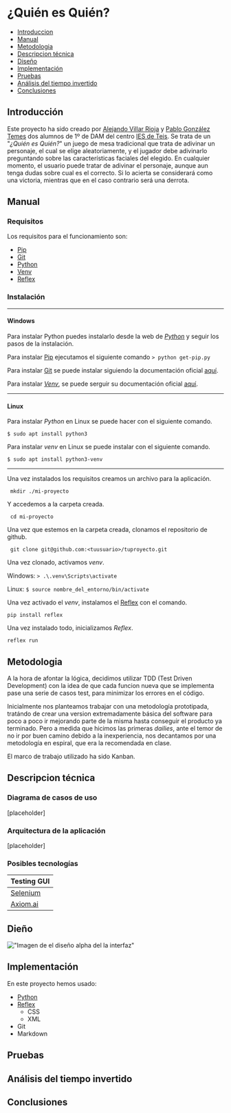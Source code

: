 # ¿Quién es Quién?


- [Introduccion](#Introduccion)
- [Manual](#manual)
- [Metodologia](#metodologia)
- [Descripcion técnica](#Descripcion-tecnica)
- [Diseño](diseño)
- [Implementación](#Implementacion)
- [Pruebas](#Pruebas)
- [Análisis del tiempo invertido](#analisis-del-tiempo-invertido)
- [Conclusiones](#Conclusiones)

## Introducción
Este proyecto ha sido creado por [<ins>Alejando Villar Rioja</ins>](https://github.com/KanekiiKat) y [<ins>Pablo González Temes</ins>](https://github.com/Pistacho14) dos alumnos de 1º de DAM del centro [<ins>IES de Teis</ins>](http://www.edu.xunta.gal/centros/iesteis/). Se trata de un "*¿Quién es Quién?*" un juego de mesa tradicional que trata de adivinar un personaje, el cual se elige aleatoriamente, y el jugador debe adivinarlo preguntando sobre las características faciales del elegido. En cualquier momento, el usuario puede tratar de adivinar el personaje, aunque aun tenga dudas sobre cual es el correcto. Si lo acierta se considerará como una victoria, mientras que en el caso contrario será una derrota.

## Manual

### Requisitos
Los requisitos para el funcionamiento son:
- [<ins>Pip</ins>](https://pypi.org/project/pip/)
- [<ins>Git</ins>](https://git-scm.com)
- [<ins>Python</ins>](https://www.python.org)
- [<ins>Venv</ins>](https://docs.python.org/es/3.8/library/venv.html)
- [<ins>Reflex</ins>](https://reflex.dev)

### Instalación
---


#### Windows

Para instalar Python puedes instalarlo desde la web de [<ins>*Python*</ins>](https://www.python.org/downloads/) y seguir los pasos de la instalación.

Para instalar [<ins>Pip</ins>](https://pypi.org/project/pip/) ejecutamos el siguiente comando `> python get-pip.py`

Para instalar [<ins>Git</ins>](https://git-scm.com) se puede instalar siguiendo la documentación oficial [<ins>aquí</ins>](https://git-scm.com/downloads/win).

Para instalar [<ins>*Venv*</ins>](https://docs.python.org/es/3.8/library/venv.html), se puede serguir su documentación oficial [<ins>aquí</ins>](https://docs.python.org/es/3.8/library/venv.html).


---
#### Linux

Para instalar *Python* en Linux se puede hacer con el siguiente comando.

`$ sudo apt install python3`

Para instalar *venv* en Linux se puede instalar con el siguiente comando.

`$ sudo apt install python3-venv`

---
Una vez instalados los requisitos creamos un archivo para la aplicación.

` mkdir ./mi-proyecto`

Y accedemos a la carpeta creada.

` cd mi-proyecto`

Una vez que estemos en la carpeta creada, clonamos el repositorio de github.

` git clone git@github.com:<tuusuario>/tuproyecto.git`

Una vez clonado, activamos *venv*. 

Windows: `> .\.venv\Scripts\activate`

Linux: `$ source nombre_del_entorno/bin/activate`

Una vez activado el *venv*, instalamos el [<ins>Reflex</ins>](https://reflex.dev) con el comando.

`pip install reflex` 

Una vez instalado todo, inicializamos *Reflex*.

`reflex run`

## Metodologia
A la hora de afontar la lógica, decidimos utilizar TDD (Test Driven Development) con la idea de que cada funcion nueva que se implementa pase una serie de casos test, para minimizar los errores en el código.

Inicialmente nos planteamos trabajar con una metodología prototipada, tratándo de crear una version extremadamente básica del software para poco a poco ir mejorando parte de la misma hasta conseguir el producto ya terminado. Pero a medida que hicimos las primeras *dailies*, ante el temor de no ir por buen camino debido a la inexperiencia, nos decantamos por una metodología en espiral, que era la recomendada en clase.

El marco de trabajo utilizado ha sido Kanban.

## Descripcion técnica
### Diagrama de casos de uso
[placeholder]
### Arquitectura de la aplicación
[placeholder]
### Posibles tecnologías
| Testing GUI        |
| ------------- |
| [<ins>Selenium</ins>](https://www.selenium.dev/)      |
| [<ins>Axiom.ai</ins>](https://axiom.ai/automate/web-ui-testing)      |

## Dieño
!["Imagen de el diseño alpha del la interfaz"](/assets/img-docs/diseño-alpha.png)

## Implementación

En este proyecto hemos usado:

- [Python](https://www.python.org)
- [Reflex](https://reflex.dev)
    - CSS
    - XML
- Git
- Markdown

## Pruebas


## Análisis del tiempo invertido


## Conclusiones
